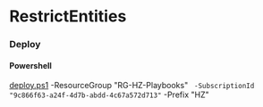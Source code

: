 # RestrictEntities


### Deploy

#### Powershell


[deploy.ps1](https://github.com/JakeD-5Q/CommunityPlaybooks/blob/main/Groups/RestrictEntities/deploy.ps1) -ResourceGroup "RG-HZ-Playbooks" `
    -SubscriptionId "9c866f63-a24f-4d7b-abdd-4c67a572d713"`
    -Prefix "HZ"
